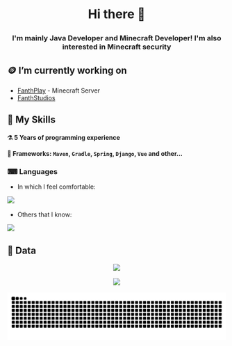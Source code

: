 # <p align="center">Hi there 👋</p>
### <p align="center">I'm mainly Java Developer and Minecraft Developer! I'm also interested in Minecraft security</p>

## 🪙 I’m currently working on
- [FanthPlay](https://fanthplay.pl) - Minecraft Server
- [FanthStudios](https://fanthstudios.pl)

## 🔨 My Skills
#### ⚗ 5 Years of programming experience
#### 🧰 Frameworks: `Maven`, `Gradle`, `Spring`, `Django`, `Vue` and other...

### ⌨ Languages
- In which I feel comfortable:<br>
<img src="https://skillicons.dev/icons?i=java,python,typescript,javascript,rust&theme=dark">

- Others that I know: <br>
<img src="https://skillicons.dev/icons?i=lua,html,css,cs&theme=dark">

## 📄 Data

<div align="center">
  <p><img src="https://komarev.com/ghpvc/?username=EpicPlayerA10&color=green"/></p>
  <p><img src="https://github-readme-stats.vercel.app/api?username=EpicPlayerA10&show_icons=true&theme=merko"/></p>
  <picture>
    <source media="(prefers-color-scheme: dark)" srcset="https://raw.githubusercontent.com/EpicPlayerA10/EpicPlayerA10/output/github-contribution-grid-snake-dark.svg" />
    <source media="(prefers-color-scheme: light)" srcset="https://raw.githubusercontent.com/EpicPlayerA10/EpicPlayerA10/output/github-contribution-grid-snake.svg" />
    <img alt="github-snake" src="https://raw.githubusercontent.com/EpicPlayerA10/EpicPlayerA10/output/github-contribution-grid-snake.svg" />
  </picture>
</div>
